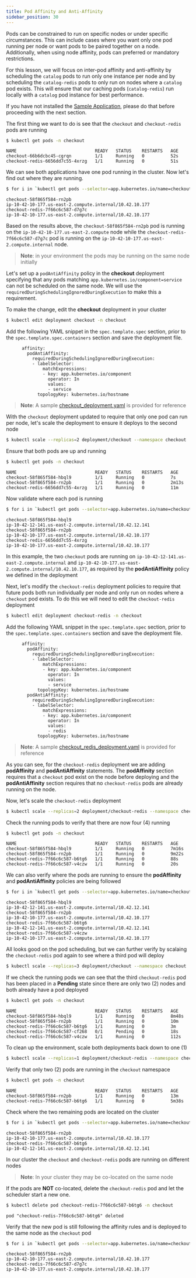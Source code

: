 ```yaml
---
title: Pod Affinity and Anti-Affinity
sidebar_position: 30
---
```

Pods can be constrained to run on specific nodes or under specific circumstances. This can include cases where you want only one pod running per node or want pods to be paired together on a node. Additionally, when using node affinity, pods can preferred or mandatory restrictions.

For this lesson, we will focus on inter-pod affinity and anti-affinity by scheduling the `catalog` pods to run only one instance per node and by scheduling the `catalog-redis` pods to only run on nodes where a `catalog` pod exists. This will ensure that our caching pods (`catalog-redis`) run locally with a `catalog` pod instance for best performance.

If you have not installed the [Sample Application](../../introduction/getting-started.md), please do that before proceeding with the next section. 

The first thing we want to do is see that the `checkout` and `checkout-redis` pods are running
```bash
$ kubectl get pods -n checkout
```
```
NAME                              READY   STATUS    RESTARTS   AGE
checkout-66b6dcbc45-cgrqn         1/1     Running   0          52s
checkout-redis-6656dd7c55-4xrzg   1/1     Running   0          51s
```

We can see both applications have one pod running in the cluster. Now let's find out where they are running.
```bash
$ for i in `kubectl get pods --selector=app.kubernetes.io/name=checkout -A | grep checkout | awk '{print $2}'`; do echo "$i";kubectl describe pod $i -n checkout | grep Node: | awk '{print $2}'; done
```
```
checkout-58f865f584-rn2pb
ip-10-42-10-177.us-east-2.compute.internal/10.42.10.177
checkout-redis-7f66c6c587-d7g7c
ip-10-42-10-177.us-east-2.compute.internal/10.42.10.177
```
Based on the results above, the `checkout-58f865f584-rn2pb` pod is running on the `ip-10-42-10-177.us-east-2.compute` node while the `checkout-redis-7f66c6c587-d7g7c` pod is running on the `ip-10-42-10-177.us-east-2.compute.internal` node.

> **Note**: in your environment the pods may be running on the same node initially

Let's set up a `podAntiAffinity` policy in the **checkout** deployment specifying that any pods matching `app.kubernetes.io/component=service` can not be scheduled on the same node. We will use the `requiredDuringSchedulingIgnoredDuringExecution` to make this a requirement.

To make the change, edit the **checkout** deployment in your cluster
```bash
$ kubectl edit deployment checkout -n checkout
```
Add the following YAML snippet in the `spec.template.spec` section, prior to the `spec.template.spec.containers` section and save the deployment file.
```
      affinity:
        podAntiAffinity:
          requiredDuringSchedulingIgnoredDuringExecution:
          - labelSelector:
              matchExpressions:
              - key: app.kubernetes.io/component
                operator: In
                values:
                - service
            topologyKey: kubernetes.io/hostname
```
> **Note**: A sample [checkout_deployment.yaml](./yaml/checkout_deployment.yaml) is provided for reference

With the `checkout` deployment updated to require that only one pod can run per node, let's scale the deployment to ensure it deploys to the second node

```bash
$ kubectl scale --replicas=2 deployment/checkout --namespace checkout
```
Ensure that both pods are up and running
```bash
$ kubectl get pods -n checkout
```
```
NAME                              READY   STATUS    RESTARTS   AGE
checkout-58f865f584-hbql9         1/1     Running   0          7s
checkout-58f865f584-rn2pb         1/1     Running   0          2m13s
checkout-redis-6656dd7c55-4xrzg   1/1     Running   0          11m
```

Now validate where each pod is running
```bash
$ for i in `kubectl get pods --selector=app.kubernetes.io/name=checkout -A | grep checkout | awk '{print $2}'`; do echo "$i";kubectl describe pod $i -n checkout | grep Node: | awk '{print $2}'; done
```
```
checkout-58f865f584-hbql9
ip-10-42-12-141.us-east-2.compute.internal/10.42.12.141
checkout-58f865f584-rn2pb
ip-10-42-10-177.us-east-2.compute.internal/10.42.10.177
checkout-redis-6656dd7c55-4xrzg
ip-10-42-10-177.us-east-2.compute.internal/10.42.10.177
```
In this example, the two `checkout` pods are running on `ip-10-42-12-141.us-east-2.compute.internal` and `ip-10-42-10-177.us-east-2.compute.internal/10.42.10.177`, as required by the **podAntiAffinity** policy we defined in the deployment

Next, let's modify the `checkout-redis` deployment policies to require that future pods both run individually per node and only run on nodes where a `checkout` pod exists. To do this we will need to edit the `checkout-redis` deployment
```bash
$ kubectl edit deployment checkout-redis -n checkout
```

Add the following YAML snippet in the `spec.template.spec` section, prior to the `spec.template.spec.containers` section and save the deployment file.
```
      affinity:
        podAffinity:
          requiredDuringSchedulingIgnoredDuringExecution:
          - labelSelector:
              matchExpressions:
              - key: app.kubernetes.io/component
                operator: In
                values:
                - service
            topologyKey: kubernetes.io/hostname
        podAntiAffinity:
          requiredDuringSchedulingIgnoredDuringExecution:
          - labelSelector:
              matchExpressions:
              - key: app.kubernetes.io/component
                operator: In
                values:
                - redis
            topologyKey: kubernetes.io/hostname
```
> **Note**: A sample [checkout_redis_deployment.yaml](./yaml/checkout_redis_deployment.yaml) is provided for reference

As you can see, for the `checkout-redis` deployment we are adding **podAffinity** and **podAntiAffinity** statements. The **podAffinity** section requires that a `checkout` pod exist on the node before deploying and the **podAntiAffinity** section requires that no `checkout-redis` pods are already running on the node.

Now, let's scale the `checkout-redis` deployment
```bash
$ kubectl scale --replicas=2 deployment/checkout-redis --namespace checkout
```
Check the running pods to verify that there are now four (4) running
```bash
$ kubectl get pods -n checkout
```
```                                             
NAME                              READY   STATUS    RESTARTS   AGE
checkout-58f865f584-hbql9         1/1     Running   0          7m16s
checkout-58f865f584-rn2pb         1/1     Running   0          9m22s
checkout-redis-7f66c6c587-b6tg6   1/1     Running   0          88s
checkout-redis-7f66c6c587-v4czw   1/1     Running   0          20s
```

We can also verify where the pods are running to ensure the **podAffinity** and **podAntiAffinity** policies are being followed

```bash
$ for i in `kubectl get pods --selector=app.kubernetes.io/name=checkout -A | grep checkout | awk '{print $2}'`; do echo "$i";kubectl describe pod $i -n checkout | grep Node: | awk '{print $2}'; done
```
```
checkout-58f865f584-hbql9
ip-10-42-12-141.us-east-2.compute.internal/10.42.12.141
checkout-58f865f584-rn2pb
ip-10-42-10-177.us-east-2.compute.internal/10.42.10.177
checkout-redis-7f66c6c587-b6tg6
ip-10-42-12-141.us-east-2.compute.internal/10.42.12.141
checkout-redis-7f66c6c587-v4czw
ip-10-42-10-177.us-east-2.compute.internal/10.42.10.177
```

All looks good on the pod scheduling, but we can further verify by scalaing the `checkout-redis` pod again to see where a third pod will deploy
```bash
$ kubectl scale --replicas=3 deployment/checkout --namespace checkout
```
If we check the running pods we can see that the third `checkout-redis` pod has been placed in a **Pending** state since there are only two (2) nodes and both already have a pod deployed
```bash
$ kubectl get pods -n checkout
```
```
NAME                              READY   STATUS    RESTARTS   AGE
checkout-58f865f584-hbql9         1/1     Running   0          8m48s
checkout-58f865f584-rn2pb         1/1     Running   0          10m
checkout-redis-7f66c6c587-b6tg6   1/1     Running   0          3m
checkout-redis-7f66c6c587-cf268   0/1     Pending   0          18s
checkout-redis-7f66c6c587-v4czw   1/1     Running   0          112s
```
To clean up the environment, scale both deployments back down to one (1)
```bash
$ kubectl scale --replicas=1 deployment/checkout-redis --namespace checkout; kubectl scale --replicas=1 deployment/checkout --namespace checkout
```

Verify that only two (2) pods are running in the `checkout` namespace
```bash
$ kubectl get pods -n checkout 
```
```
NAME                              READY   STATUS    RESTARTS   AGE
checkout-58f865f584-rn2pb         1/1     Running   0          13m
checkout-redis-7f66c6c587-b6tg6   1/1     Running   0          5m38s
```

Check where the two remaining pods are located on the cluster
```bash
$ for i in `kubectl get pods --selector=app.kubernetes.io/name=checkout -A | grep checkout | awk '{print $2}'`; do echo "$i";kubectl describe pod $i -n checkout | grep Node: | awk '{print $2}'; done
```
```
checkout-58f865f584-rn2pb
ip-10-42-10-177.us-east-2.compute.internal/10.42.10.177
checkout-redis-7f66c6c587-b6tg6
ip-10-42-12-141.us-east-2.compute.internal/10.42.12.141
```
In our cluster the `checkout` and `checkout-redis` pods are running on different nodes
> **Note**: In your cluster they may be co-located on the same node

If the pods are **NOT** co-located, delete the `checkout-redis` pod and let the scheduler start a new one. 
```bash
$ kubectl delete pod checkout-redis-7f66c6c587-b6tg6 -n checkout
```
```
pod "checkout-redis-7f66c6c587-b6tg6" deleted
```

Verify that the new pod is still following the affinity rules and is deployed to the same node as the `checkout` pod
```bash
$ for i in `kubectl get pods --selector=app.kubernetes.io/name=checkout -A | grep checkout | awk '{print $2}'`; do echo "$i";kubectl describe pod $i -n checkout | grep Node: | awk '{print $2}';done
```
```
checkout-58f865f584-rn2pb
ip-10-42-10-177.us-east-2.compute.internal/10.42.10.177
checkout-redis-7f66c6c587-d7g7c
ip-10-42-10-177.us-east-2.compute.internal/10.42.10.177
```
